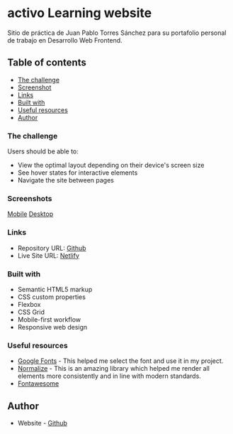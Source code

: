 # activo Learning website

Sitio de práctica de Juan Pablo Torres Sánchez para su portafolio personal de trabajo en Desarrollo Web Frontend.

## Table of contents

  - [The challenge](#the-challenge)
  - [Screenshot](#screenshot)
  - [Links](#links)
  - [Built with](#built-with)
  - [Useful resources](#useful-resources)
  - [Author](#author)

### The challenge

Users should be able to:

- View the optimal layout depending on their device's screen size
- See hover states for interactive elements
- Navigate the site between pages

### Screenshots

[Mobile](assets/screenshots/mobile.png)
[Desktop](assets/screenshots/desktop.png)

### Links

- Repository URL: [Github](https://github.com/juanptsanchez/activo_learning)
- Live Site URL: [Netlify](https://dazzling-knuth-48009e.netlify.app/)

### Built with

- Semantic HTML5 markup
- CSS custom properties
- Flexbox
- CSS Grid
- Mobile-first workflow
- Responsive web design

### Useful resources

- [Google Fonts](https://fonts.google.com/) - This helped me select the font and use it in my project.
- [Normalize](https://necolas.github.io/normalize.css/) - This is an amazing library which helped me render all elements more consistently and in line with modern standards.
- [Fontawesome](https://fontawesome.com)

## Author

- Website - [Github](https://github.com/juanptsanchez)
